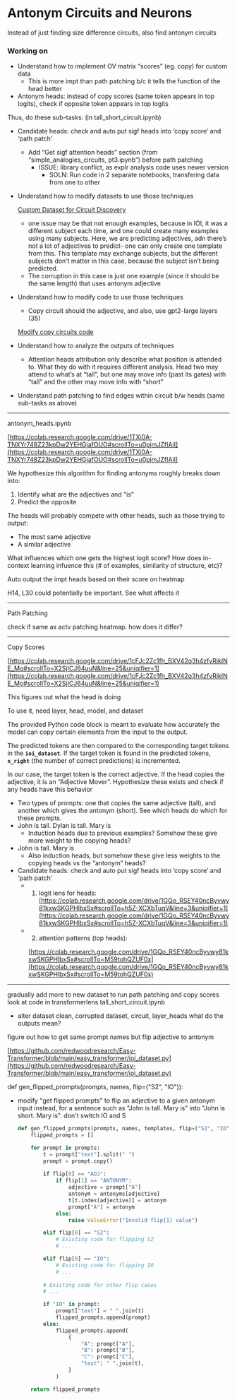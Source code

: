 # Antonym Circuits and Neurons

Instead of just finding size difference circuits, also find antonym circuits

### Working on

- Understand how to implement OV matrix “scores” (eg. copy) for custom data
    - This is more impt than path patching b/c it tells the function of the head better
- Antonym heads: instead of copy scores (same token appears in top logits), check if opposite token appears in top logits

Thus, do these sub-tasks: (in tall_short_circuit.ipynb)

- Candidate heads: check and auto put sigf heads into ‘copy score’ and ‘path patch’
    - Add “Get sigf attention heads” section (from “simple_analogies_circuits, pt3.ipynb”) before path patching
        - ISSUE: library conflict, as explr analysis code uses newer version
            - SOLN: Run code in 2 separate notebooks, transfering data from one to other
- Understand how to modify datasets to use those techniques
    
    [Custom Dataset for Circuit Discovery](Antonym%20Circuits%20and%20Neurons%20824f0d162ce84a8fb09c27f4e4931194/Custom%20Dataset%20for%20Circuit%20Discovery%20001a618d0507400ca9a021c44b44005a.md)
    
    - one issue may be that not enough examples, because in IOI, it was a different subject each time, and one could create many examples using many subjects. Here, we are predicting adjectives, adn there’s not a lot of adjectives to predict- one can only create one template from this. This template may exchange subjects, but the different subjects don’t matter in this case, because the subject isn’t being predicted.
    - The corruption in this case is just one example (since it should be the same length) that uses antonym adjective
- Understand how to modify code to use those techniques
    - Copy circuit should the adjective, and also, use gpt2-large layers (35)
    
    [Modify copy circuits code](Antonym%20Circuits%20and%20Neurons%20824f0d162ce84a8fb09c27f4e4931194/Modify%20copy%20circuits%20code%20648e57729e8a495d9b4786dfd8e2499e.md)
    
- Understand how to analyze the outputs of techniques
    - Attention heads attribution only describe what position is attended to. What they do with it requires different analysis. Head two may attend to what’s at “tall”, but one may move info (past its gates) with “tall” and the other may move info with “short”
    
- Understand path patching to find edges within circuit b/w heads (same sub-tasks as above)

---

antonym_heads.ipynb

[https://colab.research.google.com/drive/1TXi0A-TNXYr748Z23kpDw2YEHGjafOUO#scrollTo=u0pjmJZfIAiI](https://colab.research.google.com/drive/1TXi0A-TNXYr748Z23kpDw2YEHGjafOUO#scrollTo=u0pjmJZfIAiI)

We hypothesize this algorithm for finding antonyms roughly breaks down into:

1. Identify what are the adjectives and "is"
2. Predict the opposite 

The heads will probably compete with other heads, such as those trying to output:

- The most same adjective
- A similar adjective

What influences which one gets the highest logit score? How does in-context learning infuence this (# of examples, similarity of structure, etc)?

Auto output the impt heads based on their score on heatmap

H14, L30 could potentially be important. See what affects it

---

Path Patching

check if same as actv patching heatmap. how does it differ?

---

Copy Scores

[https://colab.research.google.com/drive/1cFJc2Zc1fh_BXV42q3h4zfvRikINE_Mo#scrollTo=X2SjICJ64uuN&line=25&uniqifier=1](https://colab.research.google.com/drive/1cFJc2Zc1fh_BXV42q3h4zfvRikINE_Mo#scrollTo=X2SjICJ64uuN&line=25&uniqifier=1)

This figures out what the head is doing

To use it, need layer, head, model, and dataset

The provided Python code block is meant to evaluate how accurately the model can copy certain elements from the input to the output.

The predicted tokens are then compared to the corresponding target tokens in the **`ioi_dataset`**. If the target token is found in the predicted tokens, **`n_right`** (the number of correct predictions) is incremented.

In our case, the target token is the correct adjective. If the head copies the adjective, it is an “Adjective Mover”. Hypothesize these exists and check if any heads have this behavior

- Two types of prompts: one that copies the same adjective (tall), and another which gives the antonym (short). See which heads do which for these prompts.
- John is tall. Dylan is tall. Mary is
    - Induction heads due to previous examples? Somehow these give more weight to the copying heads?
- John is tall. Mary is
    - Also induction heads, but somehow these give less weights to the copying heads vs the “antonym” heads?
- Candidate heads: check and auto put sigf heads into ‘copy score’ and ‘path patch’
    - 1) logit lens for heads: [https://colab.research.google.com/drive/1GQo_RSEY40ncByvwy81kxwSKGPHlbxSx#scrollTo=h5Z-XCXbTuqV&line=3&uniqifier=1](https://colab.research.google.com/drive/1GQo_RSEY40ncByvwy81kxwSKGPHlbxSx#scrollTo=h5Z-XCXbTuqV&line=3&uniqifier=1)
    - 2) attention patterns (top heads):
        
        [https://colab.research.google.com/drive/1GQo_RSEY40ncByvwy81kxwSKGPHlbxSx#scrollTo=M59tohQZUF0x](https://colab.research.google.com/drive/1GQo_RSEY40ncByvwy81kxwSKGPHlbxSx#scrollTo=M59tohQZUF0x)
        

---

gradually add more to new dataset to run path patching and copy scores
look at code in transformerlens
tall_short_circuit.ipynb
- alter dataset clean, corrupted dataset, circuit, layer_heads
what do the outputs mean?

figure out how to get same prompt names but flip adjective to antonym

[https://github.com/redwoodresearch/Easy-Transformer/blob/main/easy_transformer/ioi_dataset.py](https://github.com/redwoodresearch/Easy-Transformer/blob/main/easy_transformer/ioi_dataset.py)

def gen_flipped_prompts(prompts, names, flip=("S2", "IO")):

- modify "get flipped prompts" to flip an adjective to a given antonym input instead, for a sentence such as "John is tall. Mary is" into "John is short. Mary is". don't switch IO and S
    
    ```python
    def gen_flipped_prompts(prompts, names, templates, flip=("S2", "IO"), antonyms=None):
        flipped_prompts = []
    
        for prompt in prompts:
            t = prompt["text"].split(" ")
            prompt = prompt.copy()
            
            if flip[0] == "ADJ":
                if flip[1] == "ANTONYM":
                    adjective = prompt["A"]
                    antonym = antonyms[adjective]
                    t[t.index(adjective)] = antonym
                    prompt["A"] = antonym
                else:
                    raise ValueError("Invalid flip[1] value")
    
            elif flip[0] == "S2":
                # Existing code for flipping S2
                # ...
    
            elif flip[0] == "IO":
                # Existing code for flipping IO
                # ...
            
            # Existing code for other flip cases
            # ...
    
            if "IO" in prompt:
                prompt["text"] = " ".join(t)
                flipped_prompts.append(prompt)
            else:
                flipped_prompts.append(
                    {
                        "A": prompt["A"],
                        "B": prompt["B"],
                        "C": prompt["C"],
                        "text": " ".join(t),
                    }
                )
    
        return flipped_prompts
    ```